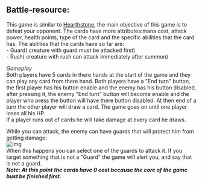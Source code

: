   ## Battle-resource:
  
   This game is similar to [Hearthstone](https://playhearthstone.com/en-us/), the main objective of this game is to defeat your opponent. The cards have more attributes:mana cost, attack power, health points, type of the card and the specific abilities that the card has.
   The abilities that the cards have so far are:</br>
      - Guard( creature with guard must be attacked first)</br>
      - Rush( creature with rush can attack immediately after summon)</br>
   
   *Gameplay*</br>
   Both players have 5 cards in there hands at the start of the game and they can play any card from there hand. Both players have a "End turn" button, the first player has his button enable and the enemy has his button disabled, after pressing it, the enemy "End turn" button will become enable and the player who press the button will have there button disabled. At then end of a turn the other player will draw a card. The game goes on until one player loses all his HP.</br>
   If a player runs out of cards he will take damage at every card he draws.<br>
   
   While you can attack, the enemy can have guards that will protect him from getting damage:</br>
   ![img](https://github.com/ManoloiuAlexandru/Battle_resurce/blob/master/message2.png)</br>
   When this happens you can select one of the guards to attack it. If you target something that is not a "Guard" the game will alert you, and say that is not a guard.</br>
***Note: At this point the cards have 0 cost because the core of the game bust be finished first.***
      
